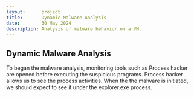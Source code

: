 ```yaml
---
layout:      project
title:       Dynamic Malware Analysis
date:        30 May 2024
description: Analysis of malware behavior on a VM.
---
```

##  Dynamic Malware Analysis

To began the malware analysis, monitoring tools such as Process hacker are opened before executing the suspicious programs. Process hacker allows us to see the process activities. When the the malware is initiated, we should expect to see it under the explorer.exe process.